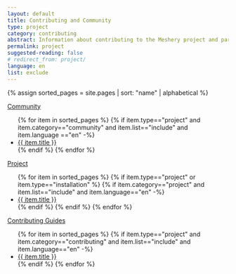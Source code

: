 ```yaml
---
layout: default
title: Contributing and Community
type: project
category: contributing
abstract: Information about contributing to the Meshery project and participating the Meshery community.
permalink: project
suggested-reading: false
# redirect_from: project/
language: en
list: exclude
---
```

<!-- PROJECT 
{% assign project = site.pages | sort: "name" | alphabetical %}
<ul>
  {% for item in project %}
  {% if item.type=="project" and item.category!="contributing" and item.list=="include" and  item.list!="exclude" and item.language =="en" -%}
    <li><a href="{{ site.baseurl }}{{ item.url }}">{{ item.title }}</a>
    </li>
    {% endif %}
  {% endfor %}
</ul>
-->
<!-- CONTRIBUTING 
<details>
  <summary>
    <p style="display:inline">
      <a href="{{ site.baseurl }}/project/contributing" class="text-black">Contributing</a>
    </p>
  </summary>
  <ul class="section-title">
    {% assign contributing = site.pages | where: "category","contributing" %}
      {% for item in contributing %}
      {% if item.category=="contributing" and item.language=="en" -%}
        <li><a href="{{ site.baseurl }}{{ item.url }}">{{ item.title }}</a>
        {% if item.abstract != " " %}
          - {{ item.abstract }}
        {% endif %}
        </li>
        {% endif %}
      {% endfor %}
  </ul>
</details>
-->

{% assign sorted_pages = site.pages | sort: "name" | alphabetical %}

<div class="wrapper">
  <a href="/project/community"><div class="overview">Community</div></a>
</div>

<ul>
  {% for item in sorted_pages %}
  {% if item.type=="project" and item.category=="community" and item.list=="include" and item.language =="en" -%}
    <li><a href="{{ site.baseurl }}{{ item.url }}">{{ item.title }}</a>
    </li>
    {% endif %}
  {% endfor %}
</ul>

<div class="wrapper">
  <a href="/project/community"><div class="overview">Project</div></a>
</div>

<ul>
  {% for item in sorted_pages %}
  {% if item.type=="project" or item.type=="installation" %}
    {% if item.category=="project" and item.list=="include" and item.language=="en" -%}
      <li><a href="{{ site.baseurl }}{{ item.url }}">{{ item.title }}</a>
      </li>
      {% endif %}
    {% endif %}
  {% endfor %}
</ul>

<div class="wrapper"> 
  <a href="/project/contributing"><div class="overview">Contributing Guides</div></a>
</div>

<ul>
  {% for item in sorted_pages %}
  {% if item.type=="project" and item.category=="contributing" and item.list=="include" and item.language=="en" -%}
    <li><a href="{{ site.baseurl }}{{ item.url }}">{{ item.title }}</a>
    </li>
    {% endif %}
  {% endfor %}
</ul>

